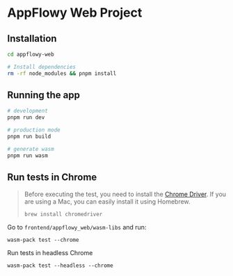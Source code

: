 # AppFlowy Web Project

## Installation

```bash
cd appflowy-web

# Install dependencies
rm -rf node_modules && pnpm install
```

## Running the app

```bash
# development
pnpm run dev

# production mode
pnpm run build

# generate wasm
pnpm run wasm
```



## Run tests in Chrome

> Before executing the test, you need to install the [Chrome Driver](https://chromedriver.chromium.org/downloads). If 
> you are using a Mac, you can easily install it using Homebrew.
> 
> ```shell
> brew install chromedriver
> ```


Go to `frontend/appflowy_web/wasm-libs` and run:
```shell
wasm-pack test --chrome
```

Run tests in headless Chrome
```shell
wasm-pack test --headless --chrome
```